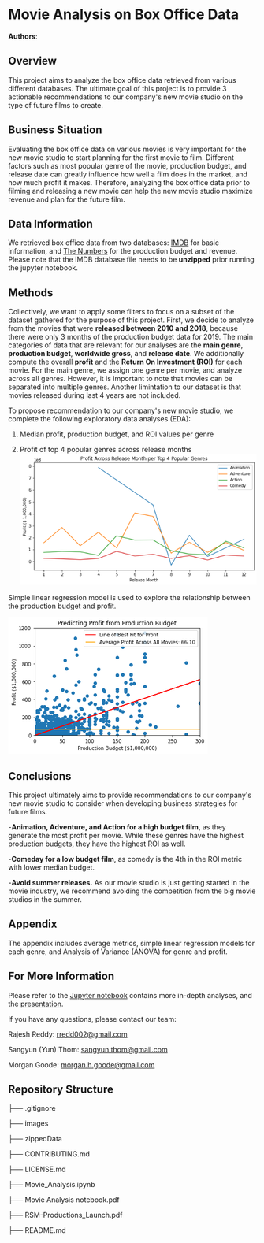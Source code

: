 # Movie Analysis on Box Office Data

**Authors**: 
## Overview

This project aims to analyze the box office data retrieved from various different databases. The ultimate goal of this project is to provide 3 actionable recommendations to our company's new movie studio on the type of future films to create.

## Business Situation

Evaluating the box office data on various movies is very important for the new movie studio to start planning for the first movie to film. Different factors such as most popular genre of the movie, production budget, and release date can greatly influence how well a film does in the market, and how much profit it makes. Therefore, analyzing the box office data prior to filming and releasing a new movie can help the new movie studio maximize revenue and plan for the future film. 

## Data Information

We retrieved box office data from two databases: [IMDB](https://www.imdb.com/) for basic information, and [The Numbers](https://www.the-numbers.com/) for the production budget and revenue. Please note that the IMDB database file needs to be **unzipped** prior running the jupyter notebook.

## Methods

Collectively, we want to apply some filters to focus on a subset of the dataset gathered for the purpose of this project. First, we decide to analyze from the movies that were **released between 2010 and 2018**, because there were only 3 months of the production budget data for 2019. The main categories of data that are relevant for our analyses are the **main genre**, **production budget**, **worldwide gross**, and **release date**. We additionally compute the overall **profit** and the **Return On Investment (ROI)** for each movie. For the main genre, we assign one genre per movie, and analyze across all genres. However, it is important to note that movies can be separated into multiple genres. Another limintation to our dataset is that movies released during last 4 years are not included.

To propose recommendation to our company's new movie studio, we complete the following exploratory data analyses (EDA):

1. Median profit, production budget, and ROI values per genre

2. Profit of top 4 popular genres across release months
![image](./images/release_month.png)

 Simple linear regression model is used to explore the relationship between the production budget and profit.

![image](./images/simple_linear_regression.png)

 ## Conclusions

 This project ultimately aims to provide recommendations to our company's new movie studio to consider when developing business strategies for future films.

 -**Animation, Adventure, and Action for a high budget film**, as they generate the most profit per movie. While these genres have the highest production budgets, they have the highest ROI as well.

 -**Comeday for a low budget film**, as comedy is the 4th in the ROI metric with lower median budget.

 -**Avoid summer releases.** As our movie studio is just getting started in the movie industry, we recommend avoiding the competition from the big movie studios in the summer.

 ## Appendix

 The appendix includes average metrics, simple linear regression models for each genre, and Analysis of Variance (ANOVA) for genre and profit.

 ## For More Information

 Please refer to the [Jupyter notebook](./Movie_Analysis.ipynb) contains more in-depth analyses, and the [presentation](./RSM-Productions_Launch.pdf).

 If you have any questions, please contact our team:

 Rajesh Reddy: [rredd002@gmail.com](mailto:rredd002@gmail.com)

 Sangyun (Yun) Thom: [sangyun.thom@gmail.com](mailto:sangyun.thom@gmail.com)

 Morgan Goode: [morgan.h.goode@gmail.com](mailto:morgan.h.goode@gmail.com)

 ## Repository Structure

├── .gitignore

├── images

├── zippedData

├── CONTRIBUTING.md

├── LICENSE.md

├── Movie_Analysis.ipynb

├── Movie Analysis notebook.pdf

├── RSM-Productions_Launch.pdf

├── README.md